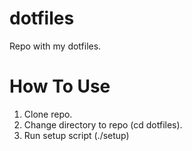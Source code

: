 # dotfiles

Repo with my dotfiles.

# How To Use

1. Clone repo.
2. Change directory to repo (cd dotfiles).
3. Run setup script (./setup)